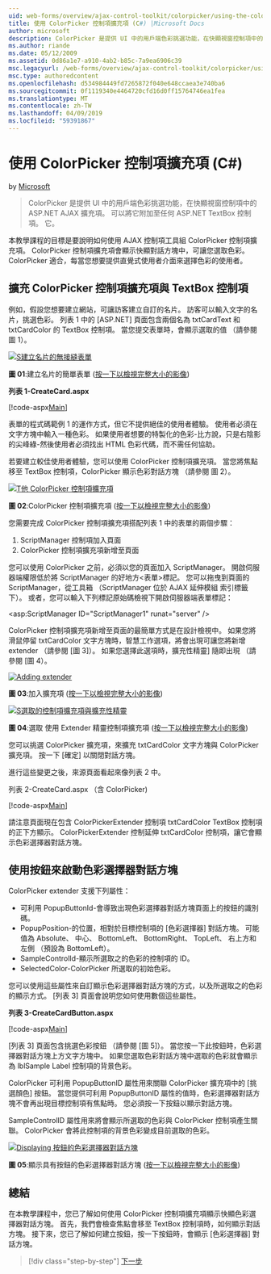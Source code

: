 ```yaml
---
uid: web-forms/overview/ajax-control-toolkit/colorpicker/using-the-colorpicker-control-extender-cs
title: 使用 ColorPicker 控制項擴充項 (C#) |Microsoft Docs
author: microsoft
description: ColorPicker 是提供 UI 中的用戶端色彩挑選功能，在快顯視窗控制項中的 ASP.NET AJAX 擴充項。 可以將它附加至任何 ASP.NET...
ms.author: riande
ms.date: 05/12/2009
ms.assetid: 0d86a1e7-a910-4ab2-b85c-7a9ea6906c39
msc.legacyurl: /web-forms/overview/ajax-control-toolkit/colorpicker/using-the-colorpicker-control-extender-cs
msc.type: authoredcontent
ms.openlocfilehash: d534984449fd7265872f040e648ccaea3e740ba6
ms.sourcegitcommit: 0f1119340e4464720cfd16d0ff15764746ea1fea
ms.translationtype: MT
ms.contentlocale: zh-TW
ms.lasthandoff: 04/09/2019
ms.locfileid: "59391867"
---
```

# <a name="using-the-colorpicker-control-extender-c"></a>使用 ColorPicker 控制項擴充項 (C#)

by [Microsoft](https://github.com/microsoft)

> ColorPicker 是提供 UI 中的用戶端色彩挑選功能，在快顯視窗控制項中的 ASP.NET AJAX 擴充項。 可以將它附加至任何 ASP.NET TextBox 控制項。 它。


本教學課程的目標是要說明如何使用 AJAX 控制項工具組 ColorPicker 控制項擴充項。 ColorPicker 控制項擴充項會顯示快顯對話方塊中，可讓您選取色彩。 ColorPicker 適合，每當您想要提供直覺式使用者介面來選擇色彩的使用者。

## <a name="extending-a-textbox-control-with-the-colorpicker-control-extender"></a>擴充 ColorPicker 控制項擴充項與 TextBox 控制項

例如，假設您想要建立網站，可讓訪客建立自訂的名片。 訪客可以輸入文字的名片，挑選色彩。 列表 1 中的 [ASP.NET] 頁面包含兩個名為 txtCardText 和 txtCardColor 的 TextBox 控制項。 當您提交表單時，會顯示選取的值 （請參閱 圖 1）。


[![S建立名片的無接縫表單](using-the-colorpicker-control-extender-cs/_static/image1.jpg)](using-the-colorpicker-control-extender-cs/_static/image1.png)

**圖 01**:建立名片的簡單表單 ([按一下以檢視完整大小的影像](using-the-colorpicker-control-extender-cs/_static/image2.png))


**列表 1-CreateCard.aspx**

[!code-aspx[Main](using-the-colorpicker-control-extender-cs/samples/sample1.aspx)]

表單的程式碼範例 1 的運作方式，但它不提供絕佳的使用者體驗。 使用者必須在文字方塊中輸入一種色彩。 如果使用者想要的特製化的色彩-比方說，只是右陰影的尖峰綠-然後使用者必須找出 HTML 色彩代碼，而不需任何協助。

若要建立較佳使用者體驗，您可以使用 ColorPicker 控制項擴充項。 當您將焦點移至 TextBox 控制項，ColorPicker 顯示色彩對話方塊 （請參閱 圖 2）。


[![T他 ColorPicker 控制項擴充項](using-the-colorpicker-control-extender-cs/_static/image2.jpg)](using-the-colorpicker-control-extender-cs/_static/image3.png)

**圖 02**:ColorPicker 控制項擴充項 ([按一下以檢視完整大小的影像](using-the-colorpicker-control-extender-cs/_static/image4.png))


您需要完成 ColorPicker 控制項擴充項搭配列表 1 中的表單的兩個步驟：

1. ScriptManager 控制項加入頁面
2. ColorPicker 控制項擴充項新增至頁面

您可以使用 ColorPicker 之前，必須以您的頁面加入 ScriptManager。 開啟伺服器端權限低於將 ScriptManager 的好地方&lt;表單&gt;標記。 您可以拖曳到頁面的 ScriptManager，從工具箱 （ScriptManager 位於 AJAX 延伸模組 索引標籤下）。 或者，您可以輸入下列標記原始碼檢視下開啟伺服器端表單標記：

&lt;asp:ScriptManager ID="ScriptManager1" runat="server" /&gt;

ColorPicker 控制項擴充項新增至頁面的最簡單方式是在設計檢視中。 如果您將滑鼠停留 txtCardColor 文字方塊時，智慧工作選項，將會出現可讓您將新增 extender （請參閱 [圖 3]）。 如果您選擇此選項時，擴充性精靈] 隨即出現 （請參閱 [圖 4）。


[![Adding extender](using-the-colorpicker-control-extender-cs/_static/image3.jpg)](using-the-colorpicker-control-extender-cs/_static/image5.png)

**圖 03**:加入擴充項 ([按一下以檢視完整大小的影像](using-the-colorpicker-control-extender-cs/_static/image6.png))


[![S選取的控制項擴充項與擴充性精靈](using-the-colorpicker-control-extender-cs/_static/image4.jpg)](using-the-colorpicker-control-extender-cs/_static/image7.png)

**圖 04**:選取 使用 Extender 精靈控制項擴充項 ([按一下以檢視完整大小的影像](using-the-colorpicker-control-extender-cs/_static/image8.png))


您可以挑選 ColorPicker 擴充項，來擴充 txtCardColor 文字方塊與 ColorPicker 擴充項。 按一下 [確定] 以關閉對話方塊。

進行這些變更之後，來源頁面看起來像列表 2 中。

列表 2-CreateCard.aspx （含 ColorPicker)

[!code-aspx[Main](using-the-colorpicker-control-extender-cs/samples/sample2.aspx)]

請注意頁面現在包含 ColorPickerExtender 控制項 txtCardColor TextBox 控制項的正下方顯示。 ColorPickerExtender 控制延伸 txtCardColor 控制項，讓它會顯示色彩選擇器對話方塊。

## <a name="using-a-button-to-launch-the-color-picker-dialog"></a>使用按鈕來啟動色彩選擇器對話方塊

ColorPicker extender 支援下列屬性：

- 可利用 PopupButtonId-會導致出現色彩選擇器對話方塊頁面上的按鈕的識別碼。
- PopupPosition-的位置，相對於目標控制項的 [色彩選擇器] 對話方塊。 可能值為 Absolute、 中心、 BottomLeft、 BottomRight、 TopLeft、 右上方和左側 （預設為 BottomLeft）。
- SampleControlId-顯示所選取之的色彩的控制項的 ID。
- SelectedColor-ColorPicker 所選取的初始色彩。

您可以使用這些屬性來自訂顯示色彩選擇器對話方塊的方式，以及所選取之的色彩的顯示方式。 [列表 3] 頁面會說明您如何使用數個這些屬性。

**列表 3-CreateCardButton.aspx**

[!code-aspx[Main](using-the-colorpicker-control-extender-cs/samples/sample3.aspx)]

[列表 3] 頁面包含挑選色彩按鈕 （請參閱 [圖 5]）。 當您按一下此按鈕時，色彩選擇器對話方塊上方文字方塊中。 如果您選取色彩對話方塊中選取的色彩就會顯示為 lblSample Label 控制項的背景色彩。

ColorPicker 可利用 PopupButtonID 屬性用來關聯 ColorPicker 擴充項中的 [挑選顏色] 按鈕。 當您提供可利用 PopupButtonID 屬性的值時，色彩選擇器對話方塊不會再出現目標控制項有焦點時。 您必須按一下按鈕以顯示對話方塊。

SampleControlID 屬性用來將會顯示所選取的色彩與 ColorPicker 控制項產生關聯。 ColorPicker 會將此控制項的背景色彩變成目前選取的色彩。


[![Displaying 按鈕的色彩選擇器對話方塊](using-the-colorpicker-control-extender-cs/_static/image5.jpg)](using-the-colorpicker-control-extender-cs/_static/image9.png)

**圖 05**:顯示具有按鈕的色彩選擇器對話方塊 ([按一下以檢視完整大小的影像](using-the-colorpicker-control-extender-cs/_static/image10.png))


## <a name="summary"></a>總結

在本教學課程中，您已了解如何使用 ColorPicker 控制項擴充項顯示快顯色彩選擇器對話方塊。 首先，我們會檢查焦點會移至 TextBox 控制項時，如何顯示對話方塊。 接下來，您已了解如何建立按鈕，按一下按鈕時，會顯示 [色彩選擇器] 對話方塊。

> [!div class="step-by-step"]
> [下一步](using-the-colorpicker-control-extender-vb.md)
